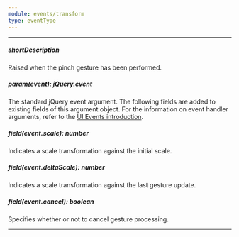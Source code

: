 ```yaml
---
module: events/transform
type: eventType
---
```

---
##### shortDescription
Raised when the pinch gesture has been performed.

##### param(event): jQuery.event
The standard jQuery event argument. The following fields are added to existing fields of this argument object. For the information on event handler arguments, refer to the [UI Events introduction](/api-reference/10%20UI%20Widgets/UI%20Events '/Documentation/ApiReference/UI_Widgets/UI_Events/').

##### field(event.scale): number
Indicates a scale transformation against the initial scale.

##### field(event.deltaScale): number
Indicates a scale transformation against the last gesture update.

##### field(event.cancel): boolean
Specifies whether or not to cancel gesture processing.

---
